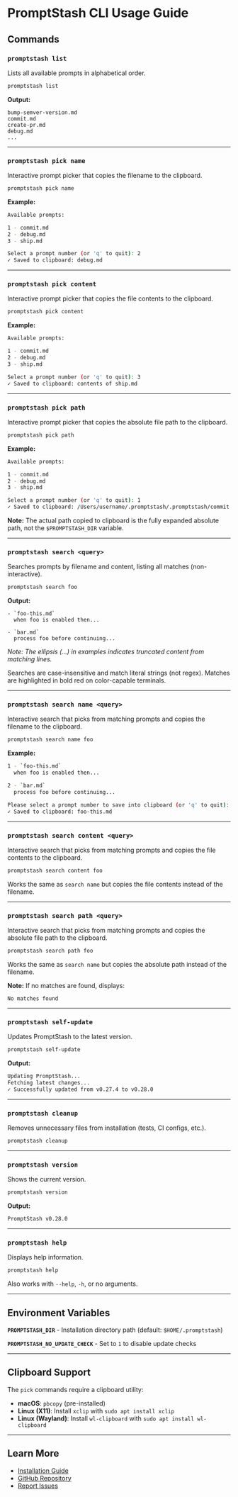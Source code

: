 # PromptStash CLI Usage Guide

## Commands

### `promptstash list`

Lists all available prompts in alphabetical order.

```bash
promptstash list
```

**Output:**
```
bump-semver-version.md
commit.md
create-pr.md
debug.md
...
```

---

### `promptstash pick name`

Interactive prompt picker that copies the filename to the clipboard.

```bash
promptstash pick name
```

**Example:**
```bash
Available prompts:

1 - commit.md
2 - debug.md
3 - ship.md

Select a prompt number (or 'q' to quit): 2
✓ Saved to clipboard: debug.md
```

---

### `promptstash pick content`

Interactive prompt picker that copies the file contents to the clipboard.

```bash
promptstash pick content
```

**Example:**
```bash
Available prompts:

1 - commit.md
2 - debug.md
3 - ship.md

Select a prompt number (or 'q' to quit): 3
✓ Saved to clipboard: contents of ship.md
```

---

### `promptstash pick path`

Interactive prompt picker that copies the absolute file path to the clipboard.

```bash
promptstash pick path
```

**Example:**
```bash
Available prompts:

1 - commit.md
2 - debug.md
3 - ship.md

Select a prompt number (or 'q' to quit): 1
✓ Saved to clipboard: /Users/username/.promptstash/.promptstash/commit.md
```

**Note:** The actual path copied to clipboard is the fully expanded absolute path, not the `$PROMPTSTASH_DIR` variable.

---

### `promptstash search <query>`

Searches prompts by filename and content, listing all matches (non-interactive).

```bash
promptstash search foo
```

**Output:**
```
- `foo-this.md`
  when foo is enabled then...

- `bar.md`
  process foo before continuing...
```

*Note: The ellipsis (...) in examples indicates truncated content from matching lines.*

Searches are case-insensitive and match literal strings (not regex). Matches are highlighted in bold red on color-capable terminals.

---

### `promptstash search name <query>`

Interactive search that picks from matching prompts and copies the filename to the clipboard.

```bash
promptstash search name foo
```

**Example:**
```bash
1 - `foo-this.md`
  when foo is enabled then...

2 - `bar.md`
  process foo before continuing...

Please select a prompt number to save into clipboard (or 'q' to quit): 1
✓ Saved to clipboard: foo-this.md
```

---

### `promptstash search content <query>`

Interactive search that picks from matching prompts and copies the file contents to the clipboard.

```bash
promptstash search content foo
```

Works the same as `search name` but copies the file contents instead of the filename.

---

### `promptstash search path <query>`

Interactive search that picks from matching prompts and copies the absolute file path to the clipboard.

```bash
promptstash search path foo
```

Works the same as `search name` but copies the absolute path instead of the filename.

**Note:** If no matches are found, displays:
```
No matches found
```

---

### `promptstash self-update`

Updates PromptStash to the latest version.

```bash
promptstash self-update
```

**Output:**
```bash
Updating PromptStash...
Fetching latest changes...
✓ Successfully updated from v0.27.4 to v0.28.0
```

---

### `promptstash cleanup`

Removes unnecessary files from installation (tests, CI configs, etc.).

```bash
promptstash cleanup
```

---

### `promptstash version`

Shows the current version.

```bash
promptstash version
```

**Output:**
```bash
PromptStash v0.28.0
```

---

### `promptstash help`

Displays help information.

```bash
promptstash help
```

Also works with `--help`, `-h`, or no arguments.

---

## Environment Variables

**`PROMPTSTASH_DIR`** - Installation directory path (default: `$HOME/.promptstash`)

**`PROMPTSTASH_NO_UPDATE_CHECK`** - Set to `1` to disable update checks

---

## Clipboard Support

The `pick` commands require a clipboard utility:

- **macOS**: `pbcopy` (pre-installed)
- **Linux (X11)**: Install `xclip` with `sudo apt install xclip`
- **Linux (Wayland)**: Install `wl-clipboard` with `sudo apt install wl-clipboard`

---

## Learn More

- [Installation Guide](installation.md)
- [GitHub Repository](https://github.com/korotkevics/promptstash)
- [Report Issues](https://github.com/korotkevics/promptstash/issues)
